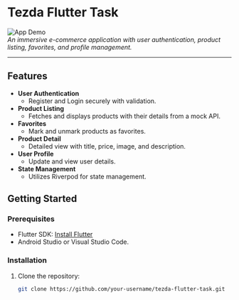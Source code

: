 # **Tezda Flutter Task**

![App Demo](https://your-gif-url-here)  
*An immersive e-commerce application with user authentication, product listing, favorites, and profile management.*

---

## **Features**
- **User Authentication**
    - Register and Login securely with validation.
- **Product Listing**
    - Fetches and displays products with their details from a mock API.
- **Favorites**
    - Mark and unmark products as favorites.
- **Product Detail**
    - Detailed view with title, price, image, and description.
- **User Profile**
    - Update and view user details.
- **State Management**
    - Utilizes Riverpod for state management.


## **Getting Started**

### **Prerequisites**
- Flutter SDK: [Install Flutter](https://docs.flutter.dev/get-started/install)
- Android Studio or Visual Studio Code.

### **Installation**
1. Clone the repository:
   ```bash
   git clone https://github.com/your-username/tezda-flutter-task.git
